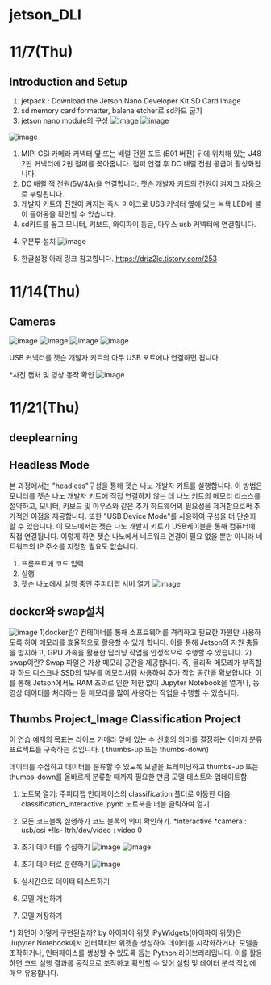 # jetson_DLI

# 11/7(Thu)
## Introduction and Setup
1. jetpack : Download the Jetson Nano Developer Kit SD Card Image
2. sd memory card formatter, balena etcher로 sd카드 굽기
3. jetson nano module의 구성
![image](https://github.com/user-attachments/assets/2b741da1-8e48-467c-964b-39f86dc71ee3)
![image](https://github.com/user-attachments/assets/3d848113-5e5e-4e6d-8e8c-dffc8cd1dae8)

![image](https://github.com/user-attachments/assets/c603d0f3-506b-474b-bed3-69573b70f84c)
1) MIPI CSI 카메라 커넥터 옆 또는 배럴 전원 포트 (B01 버전) 뒤에 위치해 있는 J48 2핀 커넥터에 2핀 점퍼를 꽂아줍니다. 점퍼 연결 후 DC 배럴 전원 공급이 활성화됩니다.
2) DC 배럴 잭 전원(5V/4A)을 연결합니다. 젯슨 개발자 키트의 전원이 켜지고 자동으로 부팅됩니다.
3) 개발자 키트의 전원이 켜지는 즉시 마이크로 USB 커넥터 옆에 있는 녹색 LED에 불이 들어옴을 확인할 수 있습니다.
4) sd카드를 꼽고 모니터, 키보드, 와이파이 동글, 마우스 usb 커넥터에 연결합니다.

4. 우분투 설치
![image](https://github.com/user-attachments/assets/b5f9768c-e0f5-4b71-9b83-10cc4eeeadde)

6. 한글설정
   아래 링크 참고합니다.
    https://driz2le.tistory.com/253

# 11/14(Thu)
## Cameras
![image](https://github.com/user-attachments/assets/db2d72c8-872f-4645-a691-ccf5976cbf32)
![image](https://github.com/user-attachments/assets/8ab72ebc-3672-4888-af11-a292b74ac441)
![image](https://github.com/user-attachments/assets/69d8f1de-d2e5-42f0-96b9-493f034d0e28)
![image](https://github.com/user-attachments/assets/65c96e17-c0b0-45fb-81ff-50b7625baa03)


USB 커넥터를 젯슨 개발자 키트의 아무 USB 포트에나 연결하면 됩니다.

*사진 캡처 및 영상 동작 확인
![image](https://github.com/user-attachments/assets/aaa7a217-1b99-4a56-888e-631fca6fa8f7)








# 11/21(Thu)
## deeplearning

## Headless Mode
본 과정에서는 "headless"구성을 통해 젯슨 나노 개발자 키트를 실행합니다. 
이 방법은 모니터를 젯슨 나노 개발자 키트에 직접 연결하지 않는 데 나노 키트의 메모리 리소스를 절약하고, 모니터, 키보드 및 마우스와 같은 추가 하드웨어의 필요성을 제거함으로써 추가적인 이점을 제공합니다.
또한 "USB Device Mode"를 사용하여 구성을 더 단순화 할 수 있습니다. 
이 모드에서는 젯슨 나노 개발자 키트가 USB케이블을 통해 컴퓨터에 직접 연결됩니다. 
이렇게 하면 젯슨 나노에서 네트워크 연결이 필요 없을 뿐만 아니라 네트워크의 IP 주소를 지정할 필요도 없습니다. 

1) 프롬프트에 코드 입력
2) 실행
3) 젯슨 나노에서 실행 중인 주피터랩 서버 열기 
![image](https://github.com/user-attachments/assets/a2738ab3-9b33-4500-aa25-87ec2b6fba62)

## docker와 swap설치 
![image](https://github.com/user-attachments/assets/d7227abe-5741-471c-9544-5b89a46512ea)
1)docker란? 
컨테이너를 통해 소프트웨어를 격리하고 필요한 자원만 사용하도록 하여 메모리를 효율적으로 활용할 수 있게 합니다. 이를 통해 Jetson의 자원 충돌을 방지하고, GPU 가속을 활용한 딥러닝 작업을 안정적으로 수행할 수 있습니다.
2) swap이란?
Swap 파일은 가상 메모리 공간을 제공합니다. 즉, 물리적 메모리가 부족할 때 하드 디스크나 SSD의 일부를 메모리처럼 사용하여 추가 작업 공간을 확보합니다. 이를 통해 Jetson에서도 RAM 초과로 인한 제한 없이 Jupyter Notebook을 열거나, 동영상 데이터를 처리하는 등 메모리를 많이 사용하는 작업을 수행할 수 있습니다.

## Thumbs Project_Image Classification Project
이 연습 예제의 목표는 라이브 카메라 앞에 있는 수 신호의 의미를 결정하는 이미지 분류 프로젝트를 구축하는 것입니다. ( thumbs-up 또는 thumbs-down)

데이터를 수집하고 데이터를 분류할 수 있도록 모델을 트레이닝하고 thumbs-up 또는 thumbs-down를 올바르게 분류할 때까지 필요한 만큼 모델 테스트와 업데이트함.


1) 노트북 열기: 주피터랩 인터페이스의 classification 폴더로 이동한 다음 classification_interactive.ipynb 노트북을 더블 클릭하여 열기
2) 모든 코드블록 실행하기
   코드 블록의 의미 확인하기.
    *interactive
    *camera : usb/csi 
    *!ls- ltrh/dev/video : video 0

3) 초기 데이터를 수집하기
![image](https://github.com/user-attachments/assets/971d362a-2689-468a-9a33-230a8208d100)
![image](https://github.com/user-attachments/assets/de72440a-fe29-4d06-a6ae-87868e616177)

4) 초기 데이터로 훈련하기
![image](https://github.com/user-attachments/assets/d2037619-2879-45b5-9ef5-afd4a83deaac)

5) 실시간으로 데이터 테스트하기
6) 모델 개선하기
7) 모델 저장하기

*) 화면이 어떻게 구현된걸까? by 아이파이 위젯
iPyWidgets(아이파이 위젯)은 Jupyter Notebook에서 인터랙티브 위젯을 생성하여 데이터를 시각화하거나, 모델을 조작하거나, 인터페이스를 생성할 수 있도록 돕는 Python 라이브러리입니다. 이를 활용하면 코드 실행 결과를 동적으로 조작하고 확인할 수 있어 실험 및 데이터 분석 작업에 매우 유용합니다.




